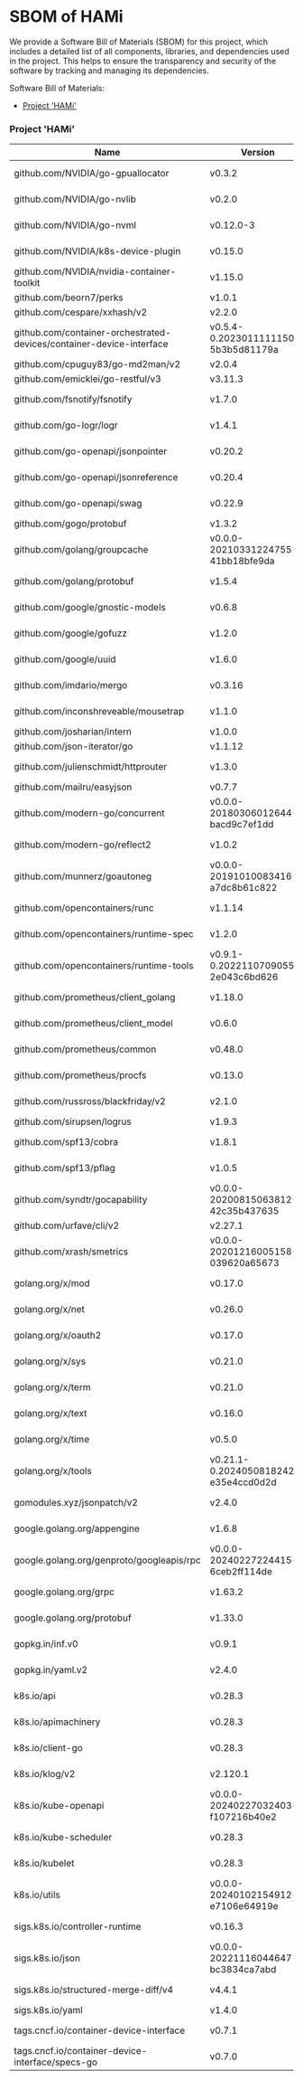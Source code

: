 # SBOM of HAMi

We provide a Software Bill of Materials (SBOM) for this project, which includes a detailed list of all components, libraries, and dependencies used in the project. 
This helps to ensure the transparency and security of the software by tracking and managing its dependencies.


Software Bill of Materials:
- [Project 'HAMi'](#project-hami)

### Project 'HAMi'

 | Name | Version | License | 
 |---|---|---| 
 | github.com/NVIDIA/go-gpuallocator | v0.3.2 | Apache-2.0 | 
 | github.com/NVIDIA/go-nvlib | v0.2.0 | Apache-2.0 | 
 | github.com/NVIDIA/go-nvml | v0.12.0-3 | Apache-2.0 | 
 | github.com/NVIDIA/k8s-device-plugin | v0.15.0 | Apache-2.0 | 
 | github.com/NVIDIA/nvidia-container-toolkit | v1.15.0 | Apache-2.0 | 
 | github.com/beorn7/perks | v1.0.1 | MIT | 
 | github.com/cespare/xxhash/v2 | v2.2.0 | MIT | 
 | github.com/container-orchestrated-devices/container-device-interface | v0.5.4-0.20230111111500-5b3b5d81179a | Apache-2.0 | 
 | github.com/cpuguy83/go-md2man/v2 | v2.0.4 | MIT | 
 | github.com/emicklei/go-restful/v3 | v3.11.3 | MIT | 
 | github.com/fsnotify/fsnotify | v1.7.0 | BSD-3-Clause | 
 | github.com/go-logr/logr | v1.4.1 | Apache-2.0 | 
 | github.com/go-openapi/jsonpointer | v0.20.2 | Apache-2.0 | 
 | github.com/go-openapi/jsonreference | v0.20.4 | Apache-2.0 | 
 | github.com/go-openapi/swag | v0.22.9 | Apache-2.0 | 
 | github.com/gogo/protobuf | v1.3.2 | 0BSD | 
 | github.com/golang/groupcache | v0.0.0-20210331224755-41bb18bfe9da | Apache-2.0 | 
 | github.com/golang/protobuf | v1.5.4 | BSD-3-Clause | 
 | github.com/google/gnostic-models | v0.6.8 | Apache-2.0 | 
 | github.com/google/gofuzz | v1.2.0 | Apache-2.0 | 
 | github.com/google/uuid | v1.6.0 | BSD-3-Clause | 
 | github.com/imdario/mergo | v0.3.16 | BSD-3-Clause | 
 | github.com/inconshreveable/mousetrap | v1.1.0 | Apache-2.0 | 
 | github.com/josharian/intern | v1.0.0 | MIT | 
 | github.com/json-iterator/go | v1.1.12 | MIT | 
 | github.com/julienschmidt/httprouter | v1.3.0 | BSD-3-Clause | 
 | github.com/mailru/easyjson | v0.7.7 | MIT | 
 | github.com/modern-go/concurrent | v0.0.0-20180306012644-bacd9c7ef1dd | Apache-2.0 | 
 | github.com/modern-go/reflect2 | v1.0.2 | Apache-2.0 | 
 | github.com/munnerz/goautoneg | v0.0.0-20191010083416-a7dc8b61c822 | BSD-3-Clause | 
 | github.com/opencontainers/runc | v1.1.14 | Apache-2.0 | 
 | github.com/opencontainers/runtime-spec | v1.2.0 | Apache-2.0 | 
 | github.com/opencontainers/runtime-tools | v0.9.1-0.20221107090550-2e043c6bd626 | Apache-2.0 | 
 | github.com/prometheus/client_golang | v1.18.0 | Apache-2.0 | 
 | github.com/prometheus/client_model | v0.6.0 | Apache-2.0 | 
 | github.com/prometheus/common | v0.48.0 | Apache-2.0 | 
 | github.com/prometheus/procfs | v0.13.0 | Apache-2.0 | 
 | github.com/russross/blackfriday/v2 | v2.1.0 | BSD-2-Clause | 
 | github.com/sirupsen/logrus | v1.9.3 | MIT | 
 | github.com/spf13/cobra | v1.8.1 | Apache-2.0 | 
 | github.com/spf13/pflag | v1.0.5 | BSD-3-Clause | 
 | github.com/syndtr/gocapability | v0.0.0-20200815063812-42c35b437635 | BSD-2-Clause | 
 | github.com/urfave/cli/v2 | v2.27.1 | MIT | 
 | github.com/xrash/smetrics | v0.0.0-20201216005158-039620a65673 | MIT | 
 | golang.org/x/mod | v0.17.0 | BSD-3-Clause | 
 | golang.org/x/net | v0.26.0 | BSD-3-Clause | 
 | golang.org/x/oauth2 | v0.17.0 | BSD-3-Clause | 
 | golang.org/x/sys | v0.21.0 | BSD-3-Clause | 
 | golang.org/x/term | v0.21.0 | BSD-3-Clause | 
 | golang.org/x/text | v0.16.0 | BSD-3-Clause | 
 | golang.org/x/time | v0.5.0 | BSD-3-Clause | 
 | golang.org/x/tools | v0.21.1-0.20240508182429-e35e4ccd0d2d | BSD-3-Clause | 
 | gomodules.xyz/jsonpatch/v2 | v2.4.0 | Apache-2.0 | 
 | google.golang.org/appengine | v1.6.8 | Apache-2.0 | 
 | google.golang.org/genproto/googleapis/rpc | v0.0.0-20240227224415-6ceb2ff114de | Apache-2.0 | 
 | google.golang.org/grpc | v1.63.2 | Apache-2.0 | 
 | google.golang.org/protobuf | v1.33.0 | BSD-3-Clause | 
 | gopkg.in/inf.v0 | v0.9.1 | BSD-3-Clause | 
 | gopkg.in/yaml.v2 | v2.4.0 | Apache-2.0 | 
 | k8s.io/api | v0.28.3 | Apache-2.0 | 
 | k8s.io/apimachinery | v0.28.3 | Apache-2.0 | 
 | k8s.io/client-go | v0.28.3 | Apache-2.0 | 
 | k8s.io/klog/v2 | v2.120.1 | Apache-2.0 | 
 | k8s.io/kube-openapi | v0.0.0-20240227032403-f107216b40e2 | Apache-2.0 | 
 | k8s.io/kube-scheduler | v0.28.3 | Apache-2.0 | 
 | k8s.io/kubelet | v0.28.3 | Apache-2.0 | 
 | k8s.io/utils | v0.0.0-20240102154912-e7106e64919e | Apache-2.0 | 
 | sigs.k8s.io/controller-runtime | v0.16.3 | Apache-2.0 | 
 | sigs.k8s.io/json | v0.0.0-20221116044647-bc3834ca7abd | Apache-2.0 | 
 | sigs.k8s.io/structured-merge-diff/v4 | v4.4.1 | Apache-2.0 | 
 | sigs.k8s.io/yaml | v1.4.0 | MIT | 
 | tags.cncf.io/container-device-interface | v0.7.1 | Apache-2.0 | 
 | tags.cncf.io/container-device-interface/specs-go | v0.7.0 | Apache-2.0 | 
